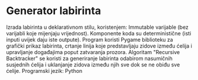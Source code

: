 # Generator labirinta

Izrada labirinta u deklarativnom stilu, koristenjem: 
Immutable varijable (bez varijabli koje mijenjaju vrijednost).
Komponente koda su deterministične (isti inputi uvijek daju iste outpute). 
Program koristi Pygame biblioteku za grafički prikaz labirinta, crtanje linija koje predstavljaju zidove između ćelija i upravljanje događajima poput zatvaranja prozora. Algoritam "Recursive Backtracker" se koristi za generiranje labirinta odabirom nasumičnih susjednih ćelija i uklanjanje zidova između njih sve dok se ne obiđu sve ćelije.
Programski jezik: Python
